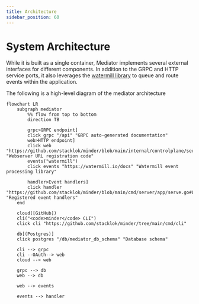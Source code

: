 ```yaml
---
title: Architecture
sidebar_position: 60
---
```


# System Architecture

While it is built as a single container, Mediator implements several external
interfaces for different components. In addition to the GRPC and HTTP service
ports, it also leverages the [watermill library](https://watermill.io) to queue
and route events within the application.

The following is a high-level diagram of the mediator architecture

```mermaid
flowchart LR
    subgraph mediator
        %% flow from top to bottom
        direction TB

        grpc>GRPC endpoint]
        click grpc "/api" "GRPC auto-generated documentation"
        web>HTTP endpoint]
        click web "https://github.com/stacklok/minder/blob/main/internal/controlplane/server.go#L210" "Webserver URL registration code"
        events("watermill")
        click events "https://watermill.io/docs" "Watermill event processing library"

        handler>Event handlers]
        click handler "https://github.com/stacklok/minder/blob/main/cmd/server/app/serve.go#L69" "Registered event handlers"
    end

    cloud([GitHub])
    cli("<code>minder</code> CLI")
    click cli "https://github.com/stacklok/minder/tree/main/cmd/cli"

    db[(Postgres)]
    click postgres "/db/mediator_db_schema" "Database schema"

    cli --> grpc
    cli --OAuth--> web
    cloud --> web

    grpc --> db
    web --> db

    web --> events

    events --> handler
```
